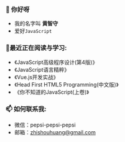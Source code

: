

<!--
**zhishouH/zhishouH** is a ✨ _special_ ✨ repository because its `README.md` (this file) appears on your GitHub profile.

Here are some ideas to get you started:

- 🔭 I’m currently working on ...
- 🌱 I’m currently learning ...
- 👯 I’m looking to collaborate on ...
- 🤔 I’m looking for help with ...
- 💬 Ask me about ...
- 📫 How to reach me: ...
- 😄 Pronouns: ...
- ⚡ Fun fact: ...
-->
### 👋 你好呀
  - 我的名字叫 <b>黄智守</b>
  - 爱好`JavaScript`

### 🌱最近正在阅读与学习:
  - 《JavaScript高级程序设计(第4版)》
  - 《JavaScript语言精粹》
  - 《Vue.js开发实战》
  - 《Head First HTML5 Programming(中文版)》
  - 《你不知道的JavaScript(上卷)》

### 📫 如何联系我:
  - 微信：pepsi-pepsi-pepsi
  - 邮箱：zhishouhuang@gmail.com
